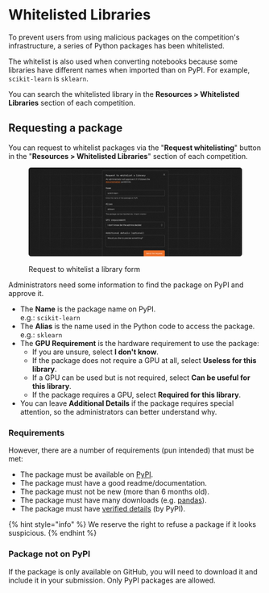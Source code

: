# Whitelisted Libraries

To prevent users from using malicious packages on the competition's infrastructure, a series of Python packages has been whitelisted.

The whitelist is also used when converting notebooks because some libraries have different names when imported than on PyPI. For example, `scikit-learn` is `sklearn`.

You can search the whitelisted library in the **Resources > Whitelisted Libraries** section of each competition.

## Requesting a package

You can request to whitelist packages via the "**Request whitelisting**" button in the "**Resources > Whitelisted Libraries**" section of each competition.

<figure><img src="../.gitbook/assets/Requesting_a_Package.png" alt=""><figcaption><p>Request to whitelist a library form</p></figcaption></figure>

Administrators need some information to find the package on PyPI and approve it.

* The **Name** is the package name on PyPI.\
  e.g.: `scikit-learn`
* The **Alias** is the name used in the Python code to access the package.\
  e.g.: `sklearn`
* The **GPU Requirement** is the hardware requirement to use the package:
  * If you are unsure, select **I don't know**.
  * If the package does not require a GPU at all, select **Useless for this library**.
  * If a GPU can be used but is not required, select **Can be useful for this library**.
  * If the package requires a GPU, select **Required for this library**.
* You can leave **Additional Details** if the package requires special attention, so the administrators can better understand why.

### Requirements

However, there are a number of requirements (pun intended) that must be met:

* The package must be available on [PyPI](https://pypi.org/).
* The package must have a good readme/documentation.
* The package must not be new (more than 6 months old).
* The package must have many downloads (e.g. [pandas](https://pypistats.org/packages/pandas)).
* The package must have [verified details](https://docs.pypi.org/project_metadata/) (by PyPI).

{% hint style="info" %}
We reserve the right to refuse a package if it looks suspicious.
{% endhint %}

### Package not on PyPI

If the package is only available on GitHub, you will need to download it and include it in your submission. Only PyPI packages are allowed.
